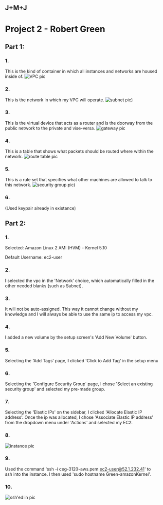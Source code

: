 ## J+M+J

# Project 2 - Robert Green

## Part 1:

### 1.
This is the kind of container in which all instances and networks are housed inside of.
![VPC pic](./pictures/vpc-screenshot.PNG)

### 2.
This is the network in which my VPC will operate.
![subnet pic](./pictures/subnet-screenshot.PNG))

### 3.
This is the virtual device that acts as a router and is the doorway from the public network to the private and vise-versa.
![gateway pic](./pictures/gw-screenshot.PNG)

### 4.
This is a table that shows what packets should be routed where within the network.
![route table pic](./pictures/routetable-screenshot.PNG)

### 5.
This is a rule set that specifies what other machines are allowed to talk to this network.
![security group pic](./pictures/securityGroup-screenshot.PNG))

### 6. 
(Used keypair already in existance)


## Part 2:

### 1. 
Selected: Amazon Linux 2 AMI (HVM) - Kernel 5.10

Default Username: ec2-user

### 2. 
I selected the vpc in the 'Network' choice, which automatically filled in the other needed blanks (such as Subnet).

### 3. 
It will not be auto-assigned. This way it cannot change without my knowledge and I will always be able to use the same ip to access my vpc.

### 4. 
I added a new volume by the setup screen's 'Add New Volume' button.

### 5. 
Selecting the 'Add Tags' page, I clicked 'Click to Add Tag' in the setup menu

### 6. 
Selecting the 'Configure Security Group' page, I chose 'Select an existing security group' and selected my pre-made group.

### 7. 
Selecting the 'Elastic IPs' on the sidebar, I clicked 'Allocate Elastic IP address'. Once the ip was allocated, I chose 'Associate Elastic IP address' from the dropdown menu under 'Actions' and selected my EC2.

### 8. 
![instance pic](./pictures/instanceDetails-screenshot.PNG)

### 9. 
Used the command 'ssh -i ceg-3120-aws.pem ec2-user@52.1.232.41' to ssh into the instance. I then used 'sudo hostname Green-amazonKernel'.

### 10. 
![ssh'ed in pic](./pictures/Connection-screenshot.PNG)
